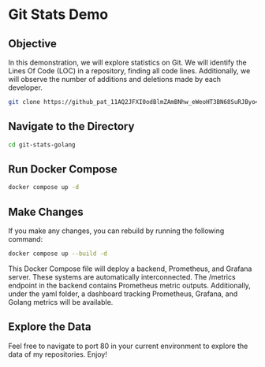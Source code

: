 # Git Stats Demo

## Objective
In this demonstration, we will explore statistics on Git. We will identify the Lines Of Code (LOC) in a repository, finding all code lines. Additionally, we will observe the number of additions and deletions made by each developer.

```bash
git clone https://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@github.com/ahmetk3436/git-stats-golang
```

## Navigate to the Directory
```bash
cd git-stats-golang
```
## Run Docker Compose
```bash
docker compose up -d
```

## Make Changes

If you make any changes, you can rebuild by running the following command:

```bash
docker compose up --build -d
```
This Docker Compose file will deploy a backend, Prometheus, and Grafana server. These systems are automatically interconnected. The /metrics endpoint in the backend contains Prometheus metric outputs. Additionally, under the yaml folder, a dashboard tracking Prometheus, Grafana, and Golang metrics will be available.

## Explore the Data

Feel free to navigate to port 80 in your current environment to explore the data of my repositories. Enjoy!